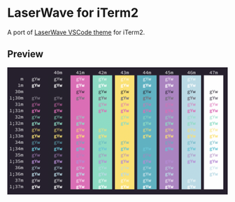# LaserWave for iTerm2
A port of [LaserWave VSCode theme](https://marketplace.visualstudio.com/items?itemName=jaredkent.laserwave) for iTerm2.

## Preview

![screenshot](https://github.com/fcaldera/laserwave-iterm2/blob/master/screenshot.png)


